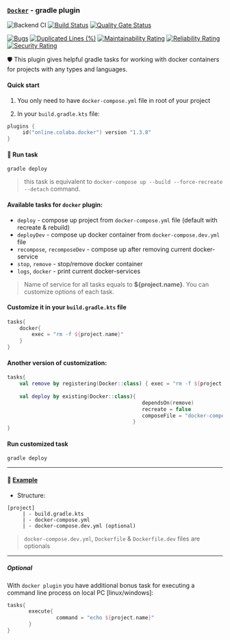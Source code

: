 ### [`Docker`](https://plugins.gradle.org/plugin/online.colaba.docker) - gradle plugin 
![Backend CI](https://github.com/steklopod/gradle-docker-plugin/workflows/Backend%20CI/badge.svg)
[![Build Status](https://travis-ci.com/steklopod/gradle-docker-plugin.svg?branch=master)](https://travis-ci.com/steklopod/gradle-docker-plugin) [![Quality Gate Status](https://sonarcloud.io/api/project_badges/measure?project=steklopod_gradle-docker-plugin&metric=alert_status)](https://sonarcloud.io/dashboard?id=steklopod_gradle-docker-plugin)

[![Bugs](https://sonarcloud.io/api/project_badges/measure?project=steklopod_gradle-docker-plugin&metric=bugs)](https://sonarcloud.io/dashboard?id=steklopod_gradle-docker-plugin)
[![Duplicated Lines (%)](https://sonarcloud.io/api/project_badges/measure?project=steklopod_gradle-docker-plugin&metric=duplicated_lines_density)](https://sonarcloud.io/dashboard?id=steklopod_gradle-docker-plugin)
[![Maintainability Rating](https://sonarcloud.io/api/project_badges/measure?project=steklopod_gradle-docker-plugin&metric=sqale_rating)](https://sonarcloud.io/dashboard?id=steklopod_gradle-docker-plugin)
[![Reliability Rating](https://sonarcloud.io/api/project_badges/measure?project=steklopod_gradle-docker-plugin&metric=reliability_rating)](https://sonarcloud.io/dashboard?id=steklopod_gradle-docker-plugin)
[![Security Rating](https://sonarcloud.io/api/project_badges/measure?project=steklopod_gradle-docker-plugin&metric=security_rating)](https://sonarcloud.io/dashboard?id=steklopod_gradle-docker-plugin)

🛡 This plugin gives helpful gradle tasks for working with docker containers for projects with any types and languages.

#### Quick start

1. You only need to have `docker-compose.yml` file in root of your project

2. In your `build.gradle.kts` file:

```kotlin
plugins {
     id("online.colaba.docker") version "1.3.8"
}
```

#### 🎯 Run task 

```shell script
gradle deploy
```
> this task is equivalent to `docker-compose up --build --force-recreate --detach` command. 

#### Available tasks for `docker` plugin:

* `deploy` - compose up project from `docker-compose.yml` file (default with recreate & rebuild)
* `deployDev`  - compose up docker container from `docker-compose.dev.yml` file
* `recompose`, `recomposeDev`  - compose up after removing current docker-service
* `stop`, `remove`      - stop/remove docker container
* `logs`, `docker`  - print current docker-services

>Name of service for all tasks equals to **${project.name}**. You can customize options of each task.

#### Customize it in your `build.gradle.kts` file

```kotlin
tasks{
    docker{
        exec = "rm -f ${project.name}"
    }
}
```
#### Another version of customization:
```kotlin
tasks{
    val remove by registering(Docker::class) { exec = "rm -f ${project.name}" }
    
    val deploy by existing(Docker::class){ 
                                            dependsOn(remove)
                                            recreate = false
                                            composeFile = "docker-compose.dev.yml"
                                         }
}
```

#### Run customized task

```shell script
gradle deploy
```
___
#### 🎫 [Example](https://github.com/steklopod/gradle-docker-plugin/tree/master/examples/hello) 

* Structure:
```shell script
[project]
     | - build.gradle.kts
     | - docker-compose.yml
     | - docker-compose.dev.yml (optional)
```

> `docker-compose.dev.yml`, `Dockerfile` & `Dockerfile.dev` files are optionals

___

##### Optional

With `docker plugin` you have additional bonus task for executing a command line process on local PC [linux/windows]:
```kotlin
tasks{
       execute{
                command = "echo ${project.name}"
       }
}
```

